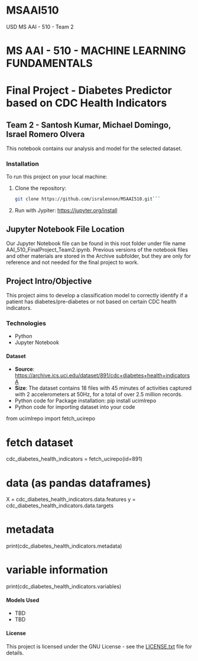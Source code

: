 # MSAAI510
USD MS AAI - 510 - Team 2

# MS AAI - 510 - MACHINE LEARNING FUNDAMENTALS
# Final Project - Diabetes Predictor based on CDC Health Indicators
## Team 2 - Santosh Kumar, Michael Domingo, Israel Romero Olvera
This notebook contains our analysis and model for the selected dataset.

### Installation

To run this project on your local machine:

1. Clone the repository:
   ```bash
   git clone https://github.com/isralennon/MSAAI510.git```
2. Run with Jypiter: https://jupyter.org/install 

## Jupyter Notebook File Location
Our Jupyter Notebook file can be found in this root folder under file name AAI_510_FinalProject_Team2.ipynb.
Previous versions of the notebook files and other materials are stored in the Archive subfolder, but they are only for reference and not needed for the final project to work.

## Project Intro/Objective
This project aims to develop a classification model to correctly identify if a patient has diabetes/pre-diabetes or not based on certain CDC health indicators.

### Technologies
- Python
- Jupyter Notebook

#### Dataset
- **Source**: https://archive.ics.uci.edu/dataset/891/cdc+diabetes+health+indicatorsA
- **Size**: The dataset contains 18 files with 45 minutes of activities captured with 2 accelerometers at 50Hz, for a total of over 2.5 million records.
- Python code for Package installation:
pip install ucimlrepo
- Python code for importing dataset into your code

from ucimlrepo import fetch_ucirepo 
  
# fetch dataset 
cdc_diabetes_health_indicators = fetch_ucirepo(id=891) 
  
# data (as pandas dataframes) 
X = cdc_diabetes_health_indicators.data.features 
y = cdc_diabetes_health_indicators.data.targets 
  
# metadata 
print(cdc_diabetes_health_indicators.metadata) 
  
# variable information 
print(cdc_diabetes_health_indicators.variables) 


#### Models Used
- TBD
- TBD

#### License
This project is licensed under the GNU License - see the [LICENSE.txt](LICENSE.txt) file for details.


